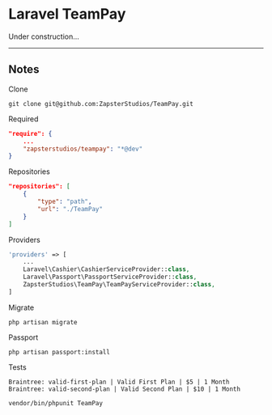 # Laravel TeamPay
Under construction...

---

## Notes
Clone
```
git clone git@github.com:ZapsterStudios/TeamPay.git
```

Required
```json
"require": {
    ...
    "zapsterstudios/teampay": "*@dev"
}
```

Repositories
```json
"repositories": [
    {
        "type": "path",
        "url": "./TeamPay"
    }
]
```

Providers
```php
'providers' => [
    ...
    Laravel\Cashier\CashierServiceProvider::class,
    Laravel\Passport\PassportServiceProvider::class,
    ZapsterStudios\TeamPay\TeamPayServiceProvider::class,
]
```

Migrate
```
php artisan migrate
```

Passport
```
php artisan passport:install
```

Tests
```
Braintree: valid-first-plan | Valid First Plan | $5 | 1 Month
Braintree: valid-second-plan | Valid Second Plan | $10 | 1 Month
```

```
vendor/bin/phpunit TeamPay
```